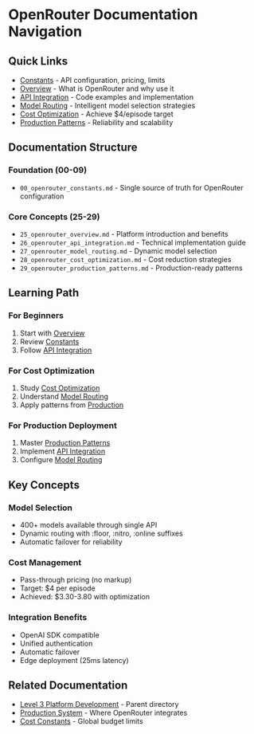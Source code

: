 # OpenRouter Documentation Navigation

## Quick Links
- [Constants](./00_openrouter_constants.md) - API configuration, pricing, limits
- [Overview](./25_openrouter_overview.md) - What is OpenRouter and why use it
- [API Integration](./26_openrouter_api_integration.md) - Code examples and implementation
- [Model Routing](./27_openrouter_model_routing.md) - Intelligent model selection strategies
- [Cost Optimization](./28_openrouter_cost_optimization.md) - Achieve $4/episode target
- [Production Patterns](./29_openrouter_production_patterns.md) - Reliability and scalability

## Documentation Structure

### Foundation (00-09)
- `00_openrouter_constants.md` - Single source of truth for OpenRouter configuration

### Core Concepts (25-29)
- `25_openrouter_overview.md` - Platform introduction and benefits
- `26_openrouter_api_integration.md` - Technical implementation guide
- `27_openrouter_model_routing.md` - Dynamic model selection
- `28_openrouter_cost_optimization.md` - Cost reduction strategies
- `29_openrouter_production_patterns.md` - Production-ready patterns

## Learning Path

### For Beginners
1. Start with [Overview](./25_openrouter_overview.md)
2. Review [Constants](./00_openrouter_constants.md)
3. Follow [API Integration](./26_openrouter_api_integration.md)

### For Cost Optimization
1. Study [Cost Optimization](./28_openrouter_cost_optimization.md)
2. Understand [Model Routing](./27_openrouter_model_routing.md)
3. Apply patterns from [Production](./29_openrouter_production_patterns.md)

### For Production Deployment
1. Master [Production Patterns](./29_openrouter_production_patterns.md)
2. Implement [API Integration](./26_openrouter_api_integration.md)
3. Configure [Model Routing](./27_openrouter_model_routing.md)

## Key Concepts

### Model Selection
- 400+ models available through single API
- Dynamic routing with :floor, :nitro, :online suffixes
- Automatic failover for reliability

### Cost Management
- Pass-through pricing (no markup)
- Target: $4 per episode
- Achieved: $3.30-3.80 with optimization

### Integration Benefits
- OpenAI SDK compatible
- Unified authentication
- Automatic failover
- Edge deployment (25ms latency)

## Related Documentation
- [Level 3 Platform Development](../) - Parent directory
- [Production System](../../level-2-production/) - Where OpenRouter integrates
- [Cost Constants](../../00_GLOBAL_CONSTANTS.md) - Global budget limits